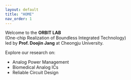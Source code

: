 ```yaml
---
layout: default
title: "HOME"
nav_order: 1
---
```


Welcome to the **ORBIT LAB**  
(One-chip Realization of Boundless Integrated Technology)  
led by **Prof. Doojin Jang** at Cheongju University.

Explore our research on:

- Analog Power Management
- Biomedical Analog ICs
- Reliable Circuit Design
